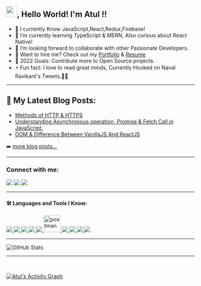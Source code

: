 
## <img src="https://github.com/TheDudeThatCode/TheDudeThatCode/blob/master/Assets/Hi.gif" width="29px">, Hello World! I'm Atul !!

- 🔭 I currently Know JavaScript,React,Redux,Firebase!
- 🌱 I’m currently learning TypeScript & MERN, Also curious about React Native!
- 👯 I’m looking forward to collaborate with other Passionate Developers.
- 📄 Want to hire me? Check out my [Portfolio](https://atul-patil.netlify.app/) & [Resume](https://atul-patil.netlify.app/AtulResume.pdf)
- 🥅 2022 Goals: Contribute more to Open Source projects.
- ⚡ Fun fact: I love to read great minds, Currently Hooked on Naval Ravikant's Tweets.🙇‍♂️

---
## 📕 My Latest Blog Posts:

<!-- BLOG-POST-LIST:START -->
- [Methods of HTTP & HTTPS](https://hashnode.com/post/methods-of-http-and-https-cksq67d0q0hecwps12e3lf8qx)
- [Understanding Asynchronous operation, Promise & Fetch Call in JavaScript.](https://hashnode.com/post/understanding-asynchronous-operation-promise-and-fetch-call-in-javascript-ckvbciwku0mpr45s1fgk4h0mq)
- [DOM & Difference Between VanillaJS And ReactJS](https://hashnode.com/post/dom-and-difference-between-vanillajs-and-reactjs-ckvdxee1y0adlcms1hs567kx8)

<!-- BLOG-POST-LIST:END -->

➡️ [more blog posts...](https://hashnode.com/@Atul-Patil)

---
### Connect with me:
<p align="left">

<a href = "https://www.linkedin.com/in/atul-patil-57b2b0200/"><img src="https://img.icons8.com/fluent/48/000000/linkedin.png"/></a>
<a href = "https://twitter.com/karmyogi_atul"><img src="https://img.icons8.com/fluent/48/000000/twitter.png"/></a>
<a href = "https://www.instagram.com/karmyogi_atul/"><img src="https://img.icons8.com/fluent/48/000000/instagram-new.png"/></a>
<!-- <a href = "https://www.youtube.com/channel/UC-NXT1lYAOPa3lrgWXqvuHA"><img src="https://img.icons8.com/color/48/000000/youtube-play.png"/></a> -->

</p>


---

#### 🛠 Languages and Tools I Know:
<p align="left"> 
    <a href="https://reactjs.org/" target="_blank"> <img src="https://img.icons8.com/color/48/000000/react-native.png"/> </a>
    <a href="https://developer.mozilla.org/en-US/docs/Web/JavaScript" target="_blank"> <img src="https://img.icons8.com/color/48/000000/javascript.png"/> </a> 
    <a href="https://www.w3.org/html/" target="_blank"> <img src="https://img.icons8.com/color/48/000000/html-5.png"/> </a> 
    <a href="https://www.w3schools.com/css/" target="_blank"> <img src="https://img.icons8.com/color/48/000000/css3.png"/> </a> 
    <a href="https://firebase.google.com/" target="_blank"> <img src="https://img.icons8.com/color/48/000000/firebase.png"/> </a> 
    <a href="https://postman.com" target="_blank"> <img src="https://www.vectorlogo.zone/logos/getpostman/getpostman-icon.svg" alt="postman" width="45" height="45"/> </a>   
    <a href="https://git-scm.com/" target="_blank"> <img src="https://img.icons8.com/color/48/000000/git.png"/> </a> 
    <a href="https://redux.js.org" target="_blank"> <img src="https://img.icons8.com/color/48/000000/redux.png"/> </a>
    <a href="https://mui.com/" target="_blank"> <img src="https://img.icons8.com/color/50/000000/material-ui.png"/> </a> 
    <a style="padding-right:8px;" href="https://nodejs.org" target="_blank"> <img src="https://img.icons8.com/color/48/000000/nodejs.png"/> </a> 
 
</p>

---

![GitHub Stats](https://github-readme-stats.vercel.app/api?username=atulpatill&theme=radical)

---
<br/>

<a href="https://github.com/atulpatill/github-readme-activity-graph"><img alt="Atul's Activity Graph" src="https://activity-graph.herokuapp.com/graph?username=atulpatill&bg_color=0D1117&color=5BCDEC&line=5BCDEC&point=FFFFFF&hide_border=true" /></a>

<br/>






[twitter]: https://twitter.com/karmyogi_atul
[youtube]: https://youtube.com/codeSTACKr
[instagram]: https://www.instagram.com/karmyogi_atul/
[linkedin]: https://www.linkedin.com/in/atul-patil-57b2b0200/





 
